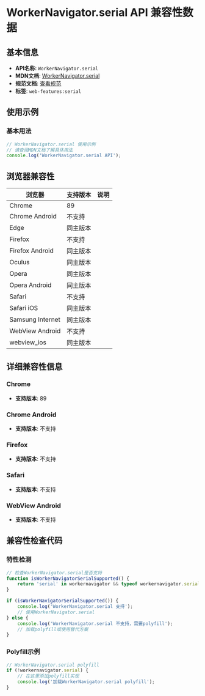 # WorkerNavigator.serial API 兼容性数据

## 基本信息

- **API名称**: `WorkerNavigator.serial`
- **MDN文档**: [WorkerNavigator.serial](https://developer.mozilla.org/docs/Web/API/WorkerNavigator/serial)
- **规范文档**: [查看规范](https://wicg.github.io/serial/#dom-workernavigator-serial)
- **标签**: `web-features:serial`

## 使用示例

### 基本用法

```javascript
// WorkerNavigator.serial 使用示例
// 请查阅MDN文档了解具体用法
console.log('WorkerNavigator.serial API');
```

## 浏览器兼容性

| 浏览器 | 支持版本 | 说明 |
|--------|----------|------|
| Chrome | 89 |  |
| Chrome Android | 不支持 |  |
| Edge | 同主版本 |  |
| Firefox | 不支持 |  |
| Firefox Android | 同主版本 |  |
| Oculus | 同主版本 |  |
| Opera | 同主版本 |  |
| Opera Android | 同主版本 |  |
| Safari | 不支持 |  |
| Safari iOS | 同主版本 |  |
| Samsung Internet | 同主版本 |  |
| WebView Android | 不支持 |  |
| webview_ios | 同主版本 |  |

## 详细兼容性信息

### Chrome

- **支持版本**: 89

### Chrome Android

- **支持版本**: 不支持

### Firefox

- **支持版本**: 不支持

### Safari

- **支持版本**: 不支持

### WebView Android

- **支持版本**: 不支持

## 兼容性检查代码

### 特性检测

```javascript
// 检查WorkerNavigator.serial是否支持
function isWorkerNavigatorSerialSupported() {
    return 'serial' in workernavigator && typeof workernavigator.serial === 'function';
}

if (isWorkerNavigatorSerialSupported()) {
    console.log('WorkerNavigator.serial 支持');
    // 使用WorkerNavigator.serial
} else {
    console.log('WorkerNavigator.serial 不支持，需要polyfill');
    // 加载polyfill或使用替代方案
}
```

### Polyfill示例

```javascript
// WorkerNavigator.serial polyfill
if (!workernavigator.serial) {
    // 在这里添加polyfill实现
    console.log('加载WorkerNavigator.serial polyfill');
}
```

